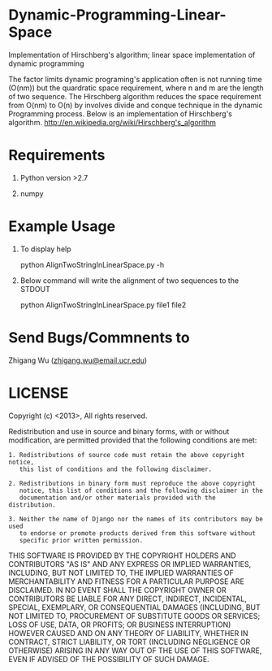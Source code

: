 Dynamic-Programming-Linear-Space
================================

Implementation of Hirschberg's algorithm; linear space implementation of dynamic programming


The factor limits dynamic programing's application often is not running time (O(nm)) 
but the quardratic space requirement, where n and m are the length of two sequence.
The Hirschberg algorithm reduces the space requirement from O(nm) to O(n) by involves 
divide and conque technique in the dynamic Programming process. Below is an 
implementation of Hirschberg's algorithm. 
http://en.wikipedia.org/wiki/Hirschberg's_algorithm

Requirements
=============
  1. Python version >2.7
  
  2. numpy

Example Usage
=============
1. To display help

    python AlignTwoStringInLinearSpace.py -h

2. Below command will write the alignment of two sequences to the STDOUT 

    python AlignTwoStringInLinearSpace.py file1 file2

Send Bugs/Commnents to
======================
Zhigang Wu (zhigang.wu@email.ucr.edu)



LICENSE
=========
Copyright (c) <2013>, <Zhigang Wu>
All rights reserved.

Redistribution and use in source and binary forms, with or without modification,
are permitted provided that the following conditions are met:

    1. Redistributions of source code must retain the above copyright notice, 
       this list of conditions and the following disclaimer.
    
    2. Redistributions in binary form must reproduce the above copyright 
       notice, this list of conditions and the following disclaimer in the
       documentation and/or other materials provided with the distribution.

    3. Neither the name of Django nor the names of its contributors may be used
       to endorse or promote products derived from this software without
       specific prior written permission.

THIS SOFTWARE IS PROVIDED BY THE COPYRIGHT HOLDERS AND CONTRIBUTORS "AS IS" AND
ANY EXPRESS OR IMPLIED WARRANTIES, INCLUDING, BUT NOT LIMITED TO, THE IMPLIED
WARRANTIES OF MERCHANTABILITY AND FITNESS FOR A PARTICULAR PURPOSE ARE
DISCLAIMED. IN NO EVENT SHALL THE COPYRIGHT OWNER OR CONTRIBUTORS BE LIABLE FOR
ANY DIRECT, INDIRECT, INCIDENTAL, SPECIAL, EXEMPLARY, OR CONSEQUENTIAL DAMAGES
(INCLUDING, BUT NOT LIMITED TO, PROCUREMENT OF SUBSTITUTE GOODS OR SERVICES;
LOSS OF USE, DATA, OR PROFITS; OR BUSINESS INTERRUPTION) HOWEVER CAUSED AND ON
ANY THEORY OF LIABILITY, WHETHER IN CONTRACT, STRICT LIABILITY, OR TORT
(INCLUDING NEGLIGENCE OR OTHERWISE) ARISING IN ANY WAY OUT OF THE USE OF THIS
SOFTWARE, EVEN IF ADVISED OF THE POSSIBILITY OF SUCH DAMAGE.

